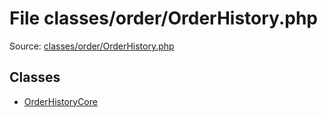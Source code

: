 File classes/order/OrderHistory.php
=========

Source: [classes/order/OrderHistory.php](https://github.com/PrestaShop/PrestaShop/blob/1.5.0.3/classes/order/OrderHistory.php)


Classes
-------

* [OrderHistoryCore](class.OrderHistoryCore.md)

